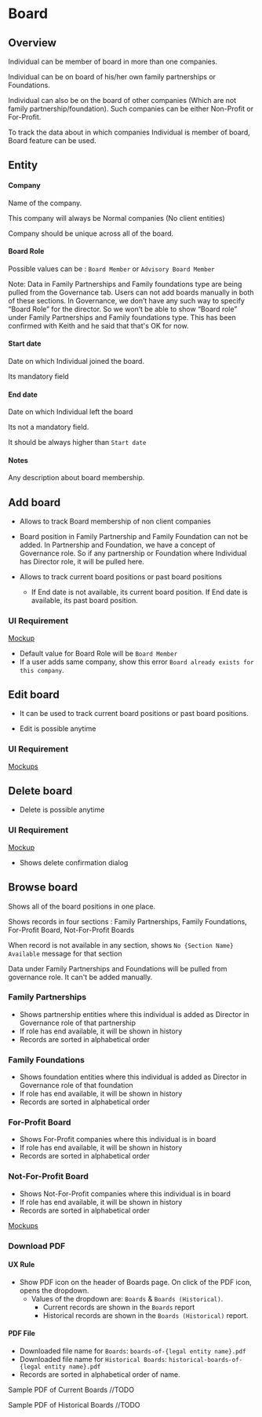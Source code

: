 # Board

## Overview

Individual can be member of board in more than one companies. 

Individual can be on board of his/her own family partnerships or Foundations.

Individual can also be on the board of other companies (Which are not family partnership/foundation). Such companies can be either Non-Profit or For-Profit.

To track the data about in which companies Individual is member of board, Board feature can be used.

## Entity

#### Company 

Name of the company. 

This company will always be Normal companies (No client entities)

Company should be unique across all of the board.

#### Board Role

Possible values can be : `Board Member` or `Advisory Board Member`

Note: Data in Family Partnerships and Family foundations type are being pulled from the Governance tab. Users can not add boards manually in both of these sections. In Governance, we don’t have any such way to specify “Board Role” for the director. So we won’t be able to show “Board role” under  Family Partnerships and Family foundations type. This has been confirmed with Keith and he said that that's OK for now. 

#### Start date

Date on which Individual joined the board.

Its mandatory field

#### End date

Date on which Individual left the board

Its not a mandatory field.

It should be always higher than `Start date` 

#### Notes

Any description about board membership. 



## Add board

- Allows to track Board membership of non client companies
- Board position in Family Partnership and Family Foundation can not be added. In Partnership and Foundation, we have a concept of Governance role. So if any partnership or Foundation where Individual has Director role, it will be pulled here.

- Allows to track current board positions or past board positions
  - If End date is not available, its current board position. If End date is available, its past board position.

### UI Requirement

[Mockup](https://drive.google.com/file/d/1RDCx1QpoQzcg1gDqoah8ixH6I2AEiJZA/view?usp=sharing)

- Default value for Board Role will be `Board Member`
- If a user adds same company, show this error `Board already exists for this company`.

## Edit board

- It can be used to track current board positions or past board positions.

- Edit is possible anytime

### UI Requirement

[Mockups](https://drive.google.com/file/d/1A-PEhZg8e6iBgZFqg92b9yVWhIjmgAGe/view?usp=sharing)

## Delete board

- Delete is possible anytime

### UI Requirement

[Mockup](https://drive.google.com/file/d/1QcLYKjjtbhsKTMgd5r1QcHLzUmBoAQNH/view?usp=sharing)

- Shows delete confirmation dialog

## Browse board

Shows all of the board positions in one place. 

Shows records in four sections : Family Partnerships,  Family Foundations, For-Profit Board, Not-For-Profit Boards

When record is not available in any section, shows `No {Section Name} Available` message for that section

Data under Family Partnerships and Foundations will be pulled from governance role. It can't be added manually.

### Family Partnerships

- Shows partnership entities where this individual is added as Director in Governance role of that partnership
- If role has end available, it will be shown in history
- Records are sorted in alphabetical order

### Family Foundations

- Shows foundation entities where this individual is added as Director in Governance role of that foundation
- If role has end available, it will be shown in history
- Records are sorted in alphabetical order

### For-Profit Board

- Shows For-Profit companies where this individual is in board
- If role has end available, it will be shown in history
- Records are sorted in alphabetical order

### Not-For-Profit Board

- Shows Not-For-Profit companies where this individual is in board
- If role has end available, it will be shown in history
- Records are sorted in alphabetical order

[Mockups](https://drive.google.com/file/d/1Tw20htoLFHVT8DbE2t8YIM7fsec7UtB0/view?usp=sharing)



### Download PDF

#### UX Rule

- Show PDF icon on the header of Boards page. On click of the PDF icon, opens the dropdown.
  - Values of the dropdown are: `Boards` & `Boards (Historical)`.
    - Current records are shown in the `Boards` report
    - Historical records are shown in the `Boards (Historical)` report.

#### PDF File

- Downloaded file name for `Boards`: `boards-of-{legal entity name}.pdf`
- Downloaded file name for `Historical Boards`: `historical-boards-of-{legal entity name}.pdf`
- Records are sorted in alphabetical order of name.

Sample PDF of Current Boards //TODO

Sample PDF of Historical Boards //TODO

